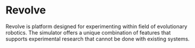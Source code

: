 # Revolve

Revolve is platform designed for experimenting within field of evolutionary robotics. The simulator offers a unique combination of features that supports experimental research that cannot be done with existing systems.
